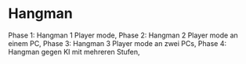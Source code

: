 # Hangman
Phase 1: Hangman 1 Player mode,
Phase 2: Hangman 2 Player mode an einem PC,
Phase 3: Hangman 3 Player mode an zwei PCs,
Phase 4: Hangman gegen KI mit mehreren Stufen,

